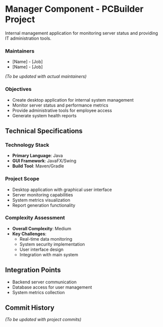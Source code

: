 # Manager Component - PCBuilder Project

Internal management application for monitoring server status and providing IT administration tools.

### Maintainers
- [Name] - [Job]
- [Name] - [Job]

*(To be updated with actual maintainers)*

### Objectives
- Create desktop application for internal system management
- Monitor server status and performance metrics
- Provide administrative tools for employee access
- Generate system health reports

## Technical Specifications

### Technology Stack
- **Primary Language**: Java
- **GUI Framework**: JavaFX/Swing
- **Build Tool**: Maven/Gradle

### Project Scope
- Desktop application with graphical user interface
- Server monitoring capabilities
- System metrics visualization
- Report generation functionality

### Complexity Assessment
- **Overall Complexity**: Medium
- **Key Challenges**:
  - Real-time data monitoring
  - System security implementation
  - User interface design
  - Integration with main system

## Integration Points
- Backend server communication
- Database access for user management
- System metrics collection

## Commit History
*(To be updated with project commits)*